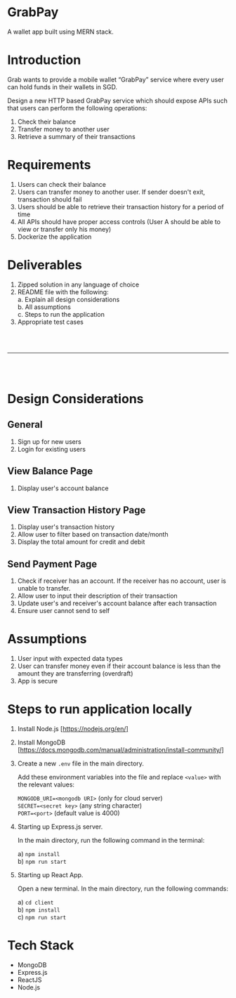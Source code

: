 # GrabPay
A wallet app built using MERN stack.

# Introduction
Grab wants to provide a mobile wallet “GrabPay” service where every user can hold funds in their wallets in SGD.

Design a new HTTP based GrabPay service which should expose APIs such that users can perform the following operations:
1. Check their balance
2. Transfer money to another user
3. Retrieve a summary of their transactions

# Requirements
1. Users can check their balance
2. Users can transfer money to another user. If sender doesn't exit, transaction should fail
3. Users should be able to retrieve their transaction history for a period of time
4. All APIs should have proper access controls (User A should be able to view or transfer only his money)
5. Dockerize the application

# Deliverables
1. Zipped solution in any language of choice
2. README file with the following: <br>
    a. Explain all design considerations <br>
    b. All assumptions <br>
    c. Steps to run the application
3. Appropriate test cases

<br>
<br>
<hr>
<br>
<br>

# Design Considerations

## General
1. Sign up for new users
2. Login for existing users

## View Balance Page
1. Display user's account balance

## View Transaction History Page
1. Display user's transaction history
2. Allow user to filter based on transaction date/month
3. Display the total amount for credit and debit

## Send Payment Page
1. Check if receiver has an account. If the receiver has no account, user is unable to transfer.
2. Allow user to input their description of their transaction
3. Update user's and receiver's account balance after each transaction
4. Ensure user cannot send to self

# Assumptions
1. User input with expected data types
2. User can transfer money even if their account balance is less than the amount they are transferring (overdraft)
3. App is secure

# Steps to run application locally
1. Install Node.js [https://nodejs.org/en/]
2. Install MongoDB [https://docs.mongodb.com/manual/administration/install-community/]
3. Create a new `.env` file in the main directory. 
    
    Add these environment variables into the file and replace `<value>` with the relevant values:

    `MONGODB_URI=<mongodb URI>` (only for cloud server) <br> 
    `SECRET=<secret key>` (any string character) <br>
    `PORT=<port>` (default value is 4000)

4. Starting up Express.js server.

    In the main directory, run the following command in the terminal: 

    a) `npm install` <br>
    b) `npm run start` <br>

5. Starting up React App.

    Open a new terminal. In the main directory, run the following commands:

    a) `cd client` <br>
    b) `npm install` <br>
    c) `npm run start` <br>


# Tech Stack
- MongoDB
- Express.js
- ReactJS
- Node.js